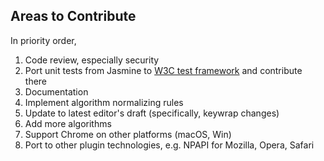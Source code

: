 Areas to Contribute
-------------------

In priority order,

1. Code review, especially security
2. Port unit tests from Jasmine to [W3C test framework](https://github.com/w3c/web-platform-tests) and contribute there
3. Documentation
4. Implement algorithm normalizing rules
5. Update to latest editor's draft (specifically, keywrap changes)
6. Add more algorithms
7. Support Chrome on other platforms (macOS, Win)
8. Port to other plugin technologies, e.g. NPAPI for Mozilla, Opera, Safari
